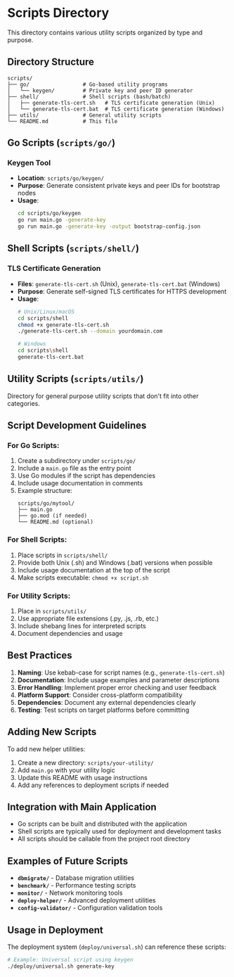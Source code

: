 # Scripts Directory

This directory contains various utility scripts organized by type and purpose.

## Directory Structure

```
scripts/
├── go/                 # Go-based utility programs
│   └── keygen/         # Private key and peer ID generator
├── shell/              # Shell scripts (bash/batch)
│   ├── generate-tls-cert.sh   # TLS certificate generation (Unix)
│   └── generate-tls-cert.bat  # TLS certificate generation (Windows)
├── utils/              # General utility scripts
└── README.md           # This file
```

## Go Scripts (`scripts/go/`)

### Keygen Tool
- **Location**: `scripts/go/keygen/`
- **Purpose**: Generate consistent private keys and peer IDs for bootstrap nodes
- **Usage**: 
  ```bash
  cd scripts/go/keygen
  go run main.go -generate-key
  go run main.go -generate-key -output bootstrap-config.json
  ```

## Shell Scripts (`scripts/shell/`)

### TLS Certificate Generation
- **Files**: `generate-tls-cert.sh` (Unix), `generate-tls-cert.bat` (Windows)
- **Purpose**: Generate self-signed TLS certificates for HTTPS development
- **Usage**:
  ```bash
  # Unix/Linux/macOS
  cd scripts/shell
  chmod +x generate-tls-cert.sh
  ./generate-tls-cert.sh --domain yourdomain.com
  
  # Windows
  cd scripts\shell
  generate-tls-cert.bat
  ```

## Utility Scripts (`scripts/utils/`)

Directory for general purpose utility scripts that don't fit into other categories.

## Script Development Guidelines

### For Go Scripts:
1. Create a subdirectory under `scripts/go/`
2. Include a `main.go` file as the entry point
3. Use Go modules if the script has dependencies
4. Include usage documentation in comments
5. Example structure:
   ```text
   scripts/go/mytool/
   ├── main.go
   ├── go.mod (if needed)
   └── README.md (optional)
   ```

### For Shell Scripts:
1. Place scripts in `scripts/shell/`
2. Provide both Unix (.sh) and Windows (.bat) versions when possible
3. Include usage documentation at the top of the script
4. Make scripts executable: `chmod +x script.sh`

### For Utility Scripts:
1. Place in `scripts/utils/`
2. Use appropriate file extensions (.py, .js, .rb, etc.)
3. Include shebang lines for interpreted scripts
4. Document dependencies and usage

## Best Practices

1. **Naming**: Use kebab-case for script names (e.g., `generate-tls-cert.sh`)
2. **Documentation**: Include usage examples and parameter descriptions
3. **Error Handling**: Implement proper error checking and user feedback
4. **Platform Support**: Consider cross-platform compatibility
5. **Dependencies**: Document any external dependencies clearly
6. **Testing**: Test scripts on target platforms before committing

## Adding New Scripts

To add new helper utilities:

1. Create a new directory: `scripts/your-utility/`
2. Add `main.go` with your utility logic
3. Update this README with usage instructions
4. Add any references to deployment scripts if needed

## Integration with Main Application

- Go scripts can be built and distributed with the application
- Shell scripts are typically used for deployment and development tasks
- All scripts should be callable from the project root directory

## Examples of Future Scripts

- **`dbmigrate/`** - Database migration utilities
- **`benchmark/`** - Performance testing scripts  
- **`monitor/`** - Network monitoring tools
- **`deploy-helper/`** - Advanced deployment utilities
- **`config-validator/`** - Configuration validation tools

## Usage in Deployment

The deployment system (`deploy/universal.sh`) can reference these scripts:

```bash
# Example: Universal script using keygen
./deploy/universal.sh generate-key
```
